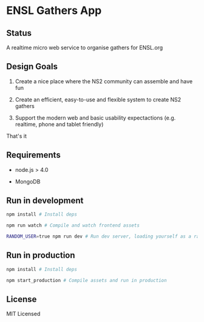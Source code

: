# ENSL Gathers App

## Status

A realtime micro web service to organise gathers for ENSL.org

## Design Goals

1) Create a nice place where the NS2 community can assemble and have fun

2) Create an efficient, easy-to-use and flexible system to create NS2 gathers

3) Support the modern web and basic usability expectactions (e.g. realtime, phone and tablet friendly)

That's it

## Requirements

- node.js > 4.0

- MongoDB

## Run in development

```bash
npm install # Install deps

npm run watch # Compile and watch frontend assets

RANDOM_USER=true npm run dev # Run dev server, loading yourself as a random user
```

## Run in production

```bash
npm install # Install deps

npm start_production # Compile assets and run in production
```

## License

MIT Licensed
